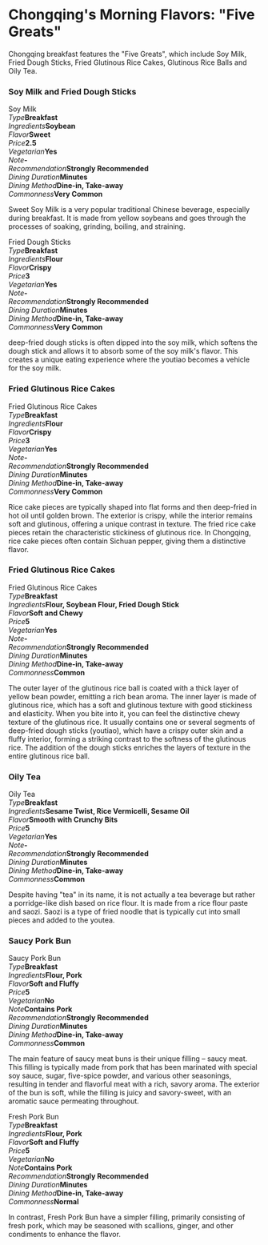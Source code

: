# Chongqing's Morning Flavors: "Five Greats"

Chongqing breakfast features the "Five Greats", which include Soy Milk, Fried Dough Sticks, Fried Glutinous Rice Cakes, Glutinous Rice Balls and Oily Tea.

### Soy Milk and Fried Dough Sticks

<Chinese word="豆浆">
Soy Milk
</Chinese>

<Description>
<div><i>Type</i><b>Breakfast</b></div>
<div><i>Ingredients</i><b>Soybean</b></div>
<div><i>Flavor</i><b>Sweet</b></div>
<div><i>Price</i><b><CNY>2.5</CNY></b></div>
<div><i>Vegetarian</i><b>Yes</b></div>
<div><i>Note</i><b>-</b></div>
<div><i>Recommendation</i><b>Strongly Recommended</b></div>
<div><i>Dining Duration</i><b>Minutes</b></div>
<div><i>Dining Method</i><b>Dine-in, Take-away</b></div>
<div><i>Commonness</i><b>Very Common</b></div>
</Description>

Sweet Soy Milk is a very popular traditional Chinese beverage, especially during breakfast. It is made from yellow soybeans and goes through the processes of soaking, grinding, boiling, and straining.

<Chinese word="油条">
Fried Dough Sticks
</Chinese>

<Description>
<div><i>Type</i><b>Breakfast</b></div>
<div><i>Ingredients</i><b>Flour</b></div>
<div><i>Flavor</i><b>Crispy</b></div>
<div><i>Price</i><b><CNY>3</CNY></b></div>
<div><i>Vegetarian</i><b>Yes</b></div>
<div><i>Note</i><b>-</b></div>
<div><i>Recommendation</i><b>Strongly Recommended</b></div>
<div><i>Dining Duration</i><b>Minutes</b></div>
<div><i>Dining Method</i><b>Dine-in, Take-away</b></div>
<div><i>Commonness</i><b>Very Common</b></div>
</Description>

deep-fried dough sticks is often dipped into the soy milk, which softens the dough stick and allows it to absorb some of the soy milk's flavor. This creates a unique eating experience where the youtiao becomes a vehicle for the soy milk.

### Fried Glutinous Rice Cakes

<Chinese word="糍粑块">
Fried Glutinous Rice Cakes
</Chinese>

<Description>
<div><i>Type</i><b>Breakfast</b></div>
<div><i>Ingredients</i><b>Flour</b></div>
<div><i>Flavor</i><b>Crispy</b></div>
<div><i>Price</i><b><CNY>3</CNY></b></div>
<div><i>Vegetarian</i><b>Yes</b></div>
<div><i>Note</i><b>-</b></div>
<div><i>Recommendation</i><b>Strongly Recommended</b></div>
<div><i>Dining Duration</i><b>Minutes</b></div>
<div><i>Dining Method</i><b>Dine-in, Take-away</b></div>
<div><i>Commonness</i><b>Very Common</b></div>
</Description>

Rice cake pieces are typically shaped into flat forms and then deep-fried in hot oil until golden brown. The exterior is crispy, while the interior remains soft and glutinous, offering a unique contrast in texture. The fried rice cake pieces retain the characteristic stickiness of glutinous rice. In Chongqing, rice cake pieces often contain Sichuan pepper, giving them a distinctive flavor.

### Fried Glutinous Rice Cakes

<Chinese word="糯米团">
Fried Glutinous Rice Cakes
</Chinese>

<Description>
<div><i>Type</i><b>Breakfast</b></div>
<div long><i>Ingredients</i><b>Flour, Soybean Flour, Fried Dough Stick</b></div>
<div><i>Flavor</i><b>Soft and Chewy</b></div>
<div><i>Price</i><b><CNY>5</CNY></b></div>
<div><i>Vegetarian</i><b>Yes</b></div>
<div><i>Note</i><b>-</b></div>
<div><i>Recommendation</i><b>Strongly Recommended</b></div>
<div><i>Dining Duration</i><b>Minutes</b></div>
<div><i>Dining Method</i><b>Dine-in, Take-away</b></div>
<div><i>Commonness</i><b>Common</b></div>
</Description>

The outer layer of the glutinous rice ball is coated with a thick layer of yellow bean powder, emitting a rich bean aroma. The inner layer is made of glutinous rice, which has a soft and glutinous texture with good stickiness and elasticity. When you bite into it, you can feel the distinctive chewy texture of the glutinous rice. It usually contains one or several segments of deep-fried dough sticks (youtiao), which have a crispy outer skin and a fluffy interior, forming a striking contrast to the softness of the glutinous rice. The addition of the dough sticks enriches the layers of texture in the entire glutinous rice ball.

### Oily Tea

<Chinese word="油茶">
Oily Tea
</Chinese>

<Description>
<div><i>Type</i><b>Breakfast</b></div>
<div long><i>Ingredients</i><b>Sesame Twist, Rice Vermicelli, Sesame Oil</b></div>
<div><i>Flavor</i><b>Smooth with Crunchy Bits</b></div>
<div><i>Price</i><b><CNY>5</CNY></b></div>
<div><i>Vegetarian</i><b>Yes</b></div>
<div><i>Note</i><b>-</b></div>
<div><i>Recommendation</i><b>Strongly Recommended</b></div>
<div><i>Dining Duration</i><b>Minutes</b></div>
<div><i>Dining Method</i><b>Dine-in, Take-away</b></div>
<div><i>Commonness</i><b>Common</b></div>
</Description>

Despite having "tea" in its name, it is not actually a tea beverage but rather a porridge-like dish based on rice flour. It is made from a rice flour paste and saozi. Saozi is a type of fried noodle that is typically cut into small pieces and added to the youtea.

### Saucy Pork Bun

<Chinese word="酱肉包子">
Saucy Pork Bun
</Chinese>

<Description>
<div><i>Type</i><b>Breakfast</b></div>
<div long><i>Ingredients</i><b>Flour, Pork</b></div>
<div><i>Flavor</i><b>Soft and Fluffy</b></div>
<div><i>Price</i><b><CNY>5</CNY></b></div>
<div><i>Vegetarian</i><b>No</b></div>
<div><i>Note</i><b>Contains Pork</b></div>
<div><i>Recommendation</i><b>Strongly Recommended</b></div>
<div><i>Dining Duration</i><b>Minutes</b></div>
<div><i>Dining Method</i><b>Dine-in, Take-away</b></div>
<div><i>Commonness</i><b>Common</b></div>
</Description>

The main feature of saucy meat buns is their unique filling – saucy meat. This filling is typically made from pork that has been marinated with special soy sauce, sugar, five-spice powder, and various other seasonings, resulting in tender and flavorful meat with a rich, savory aroma. The exterior of the bun is soft, while the filling is juicy and savory-sweet, with an aromatic sauce permeating throughout.

<Chinese word="鲜肉包子">
Fresh Pork Bun
</Chinese>

<Description>
<div><i>Type</i><b>Breakfast</b></div>
<div long><i>Ingredients</i><b>Flour, Pork</b></div>
<div><i>Flavor</i><b>Soft and Fluffy</b></div>
<div><i>Price</i><b><CNY>5</CNY></b></div>
<div><i>Vegetarian</i><b>No</b></div>
<div><i>Note</i><b>Contains Pork</b></div>
<div><i>Recommendation</i><b>Strongly Recommended</b></div>
<div><i>Dining Duration</i><b>Minutes</b></div>
<div><i>Dining Method</i><b>Dine-in, Take-away</b></div>
<div><i>Commonness</i><b>Normal</b></div>
</Description>

In contrast, Fresh Pork Bun have a simpler filling, primarily consisting of fresh pork, which may be seasoned with scallions, ginger, and other condiments to enhance the flavor.

